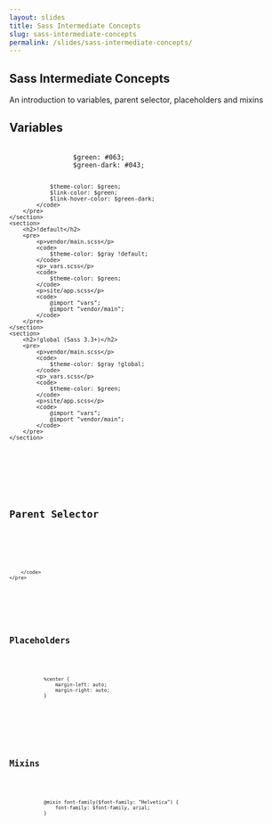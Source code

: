 ```yaml
---
layout: slides
title: Sass Intermediate Concepts
slug: sass-intermediate-concepts
permalink: /slides/sass-intermediate-concepts/
---
```



<section>
	<h2>Sass Intermediate Concepts</h2>
	<p>An introduction to variables, parent selector, placeholders and mixins</p>
</section>

<section>
	<section>
		<h2>Variables</h2>
		<pre>
			<code>
				$green: #063;
				$green-dark: #043;

				$theme-color: $green;
				$link-color: $green;
				$link-hover-color: $green-dark;
			</code>
		</pre>
	</section>
	<section>
		<h2>!default</h2>
		<pre>
			<p>vendor/main.scss</p>
			<code>
				$theme-color: $gray !default;
			</code>
			<p>_vars.scss</p>
			<code>
				$theme-color: $green;
			</code>
			<p>site/app.scss</p>
			<code>
				@import "vars";
				@import "vendor/main";
			</code>
		</pre>
	</section>
	<section>
		<h2>!global (Sass 3.3+)</h2>
		<pre>
			<p>vendor/main.scss</p>
			<code>
				$theme-color: $gray !global;
			</code>
			<p>_vars.scss</p>
			<code>
				$theme-color: $green;
			</code>
			<p>site/app.scss</p>
			<code>
				@import "vars";
				@import "vendor/main";
			</code>
		</pre>
	</section>
</section>

<section>
	<h2>Parent Selector</h2>
	<pre>
		<code>

		</code>
	</pre>
</section>

<section>
	<h2>Placeholders</h2>
	<pre>
		<code>
			%center {
				margin-left: auto;
				margin-right: auto;
			}
		</code>
	</pre>
</section>

<section>
	<h2>Mixins</h2>
	<pre>
		<code>
			@mixin font-family($font-family: "Helvetica") {
				font-family: $font-family, arial;
			}
		</code>
	</pre>
</section>
